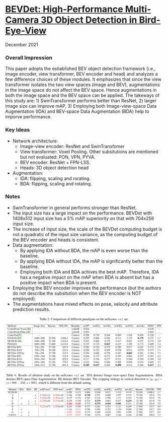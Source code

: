 # [BEVDet: High-Performance Multi-Camera 3D Object Detection in Bird-Eye-View](https://arxiv.org/pdf/2112.11790.pdf) 

December 2021



### Overall Impression

This paper adopts the estiablished BEV object detection framework (i.e., image encoder, view transformer, BEV encoder and head) and analyzes a few difference choices of these modules. It emphasizes that since the view transformer isolates the two view spaces (image and BEV), augmentations in the image space do not affect the BEV space. Hence augmentations in both the image space and the BEV space can be applied. The takeways of this study are: 1) SwinTransformer performs better than ResNet, 2) larger image size can improve mAP, 3) Employing both Image-view-space Data Augmentation (IDA) and BEV-space Data Augmentation (BDA) help to imporve performance.

### Key Ideas

- Network architecture:
  - Image-view encoder: ResNet and SwinTransfomer
  - View transformer: Voxel Pooling. Other subsitutions are mentioned but not evaluated: PON, VPN, PYVA.
  - BEV encoder: ResNet + FPN-LSS.
  - Heads: 3D object detection head
- Augmentation: 
  - IDA: flipping, scaling and rorating.
  - BDA: flipping, scaling and rotating.

### Notes

- SwinTransformer in general performs stronger than ResNet.
- The input size has a large impact on the performance. BEVDet with 1408x512 input size has a 5% mAP superiority on that with 704x256 input size.
- The increase of input size, the scale of the BEVDet computing budget is not a quadratic of the input size variance, as the computing budget of the BEV encoder and heads is consistent.
- Data augmentation:
  - By applying IDA without BDA, the mAP is even worse than the baseline.
  - By applying BDA without IDA, the mAP is significantly better than the baseline.
  - Employing both IDA and BDA achives the best mAP. Therefore, IDA has a negative impact on the mAP when BDA is absent but has a positive impact when BDA is present.
- Employing the BEV encoder improves the performance (but the authors do not describe the subsitution when the BEV encoder is NOT employed).
- The augmentations have mixed effects on pose, velocity and attribute prediction results. 

<p align="center"> <img src="../resources/images/bevdet_benchmark.jpg" width="1024" /> </p>

<p align="center"> <img src="../resources/images/bevdet_ablation.jpg" width="1024" /> </p>

